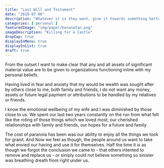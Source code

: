 ```yaml
---
title: "Last Will and Testament"
date: "2018-07-06"
description: "Whatever it is they want, give it towards something better"
categories: ['personal']
featuredImage: "img/paper/bananafan.png"
imageDescription: "Killing for a Castle"
dropCap: true
displayInMenu: true
displayInList: true
draft: true
---
```


From the outset I want to make clear that any and all assets of significant material value are to be given to organizations functioning inline with my personal beliefs.

Having lived in fear and anxiety that my would be wealth was sought after by others close to me, both family and friends, I do not want any money, assets or future legal payment or attributions to be handled by my relatives or friends.

I know the emotional wellbeing of my wife and I was diminished by those close to us.  We spent our last two years constantly on the run from what felt like the roting of those things which we loved most; our cherished relationships with family and friends, our hopes for a future and family.

The cost of paranoia has been was our ability to enjoy all the things we took for granit. 
And Now we feel as though, the people around us want to take what envied our having and use it for themselves. Half the time it is as though we forgot the conclusion we came to - that others intented to remove and replace us - or simply could not believe something so sinister was breathing dreath from right under us.